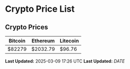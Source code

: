 # Crypto Price List

## Crypto Prices
| Bitcoin | Ethereum | Litecoin |
| ------- | -------- | -------- |
| $82279 | $2032.79 | $96.76 |
**Last Updated:** 2025-03-09 17:26 UTC
**Last Updated:** $DATE$
